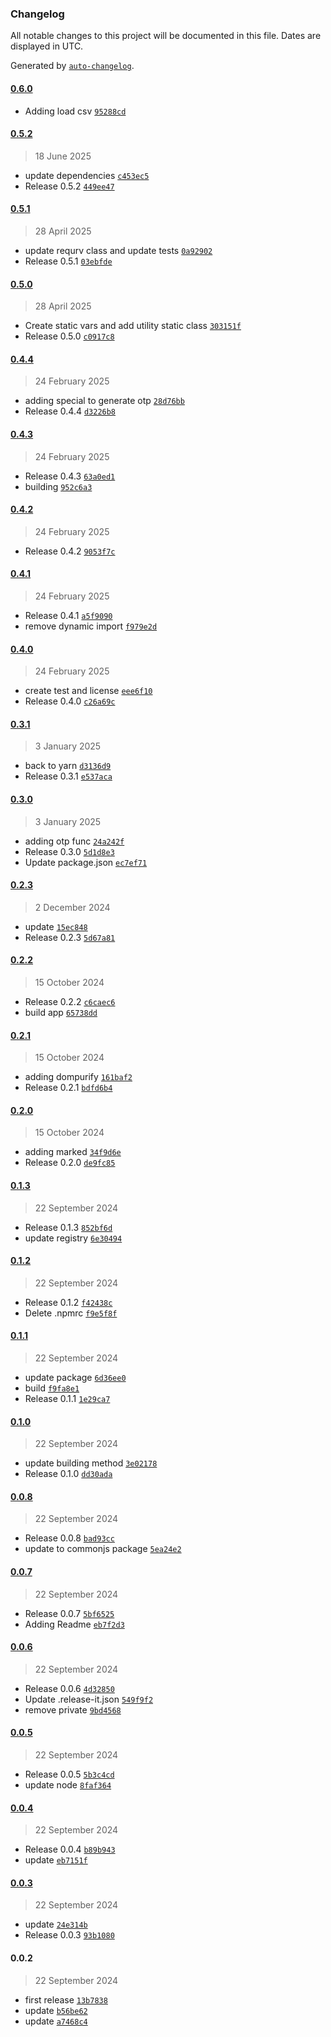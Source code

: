 ### Changelog

All notable changes to this project will be documented in this file. Dates are displayed in UTC.

Generated by [`auto-changelog`](https://github.com/CookPete/auto-changelog).

#### [0.6.0](https://github.com/ReQurv/requrv-ts-utils/compare/0.5.2...0.6.0)

- Adding load csv [`95288cd`](https://github.com/ReQurv/requrv-ts-utils/commit/95288cdd5c0caf6fafbdcccde0053d3a682dc4aa)

#### [0.5.2](https://github.com/ReQurv/requrv-ts-utils/compare/0.5.1...0.5.2)

> 18 June 2025

- update dependencies [`c453ec5`](https://github.com/ReQurv/requrv-ts-utils/commit/c453ec5bac5a1efdda66e3d4263effef8a958632)
- Release 0.5.2 [`449ee47`](https://github.com/ReQurv/requrv-ts-utils/commit/449ee47cc3f9d744a3edd7f2b58ee2976ce6452d)

#### [0.5.1](https://github.com/ReQurv/requrv-ts-utils/compare/0.5.0...0.5.1)

> 28 April 2025

- update requrv class and update tests [`0a92902`](https://github.com/ReQurv/requrv-ts-utils/commit/0a929024ec8067a1db2a07eb74c7b85d83f9d65a)
- Release 0.5.1 [`03ebfde`](https://github.com/ReQurv/requrv-ts-utils/commit/03ebfde428db0eb6b957e56dfcbc6c313a0f05b4)

#### [0.5.0](https://github.com/ReQurv/requrv-ts-utils/compare/0.4.4...0.5.0)

> 28 April 2025

- Create static vars and add utility static class [`303151f`](https://github.com/ReQurv/requrv-ts-utils/commit/303151f3b9e102a4509418ef987c5703bbb3f397)
- Release 0.5.0 [`c0917c8`](https://github.com/ReQurv/requrv-ts-utils/commit/c0917c839a3a89b7b78553ad0adff869a743fc8a)

#### [0.4.4](https://github.com/ReQurv/requrv-ts-utils/compare/0.4.3...0.4.4)

> 24 February 2025

- adding special to generate otp [`28d76bb`](https://github.com/ReQurv/requrv-ts-utils/commit/28d76bb5c0b060f273d4de2650c61e7074f8aa91)
- Release 0.4.4 [`d3226b8`](https://github.com/ReQurv/requrv-ts-utils/commit/d3226b87aeab6352483763d3772b76a9321bc8b8)

#### [0.4.3](https://github.com/ReQurv/requrv-ts-utils/compare/0.4.2...0.4.3)

> 24 February 2025

- Release 0.4.3 [`63a0ed1`](https://github.com/ReQurv/requrv-ts-utils/commit/63a0ed198394a3d8bf46dfa2f79106b163e4e2aa)
- building [`952c6a3`](https://github.com/ReQurv/requrv-ts-utils/commit/952c6a3d93c96d77b8694f0d7507f3f1736436ee)

#### [0.4.2](https://github.com/ReQurv/requrv-ts-utils/compare/0.4.1...0.4.2)

> 24 February 2025

- Release 0.4.2 [`9053f7c`](https://github.com/ReQurv/requrv-ts-utils/commit/9053f7c162609877dadf0ea92da258c50a0d850b)

#### [0.4.1](https://github.com/ReQurv/requrv-ts-utils/compare/0.4.0...0.4.1)

> 24 February 2025

- Release 0.4.1 [`a5f9090`](https://github.com/ReQurv/requrv-ts-utils/commit/a5f9090bb2e7b96d56ee1edc4956cc79c3fdef34)
- remove dynamic import [`f979e2d`](https://github.com/ReQurv/requrv-ts-utils/commit/f979e2d14765175e5e85b4e97832dc0d4deed635)

#### [0.4.0](https://github.com/ReQurv/requrv-ts-utils/compare/0.3.1...0.4.0)

> 24 February 2025

- create test and license [`eee6f10`](https://github.com/ReQurv/requrv-ts-utils/commit/eee6f10a0f16733f83598e13676c7f583dbec868)
- Release 0.4.0 [`c26a69c`](https://github.com/ReQurv/requrv-ts-utils/commit/c26a69cb9521dba8d922c0a9283e486b320807ce)

#### [0.3.1](https://github.com/ReQurv/requrv-ts-utils/compare/0.3.0...0.3.1)

> 3 January 2025

- back to yarn [`d3136d9`](https://github.com/ReQurv/requrv-ts-utils/commit/d3136d902b26bde78204edc8c37a3d55e2726471)
- Release 0.3.1 [`e537aca`](https://github.com/ReQurv/requrv-ts-utils/commit/e537acab08b534db57c064ff8864ef22fa8030cc)

#### [0.3.0](https://github.com/ReQurv/requrv-ts-utils/compare/0.2.3...0.3.0)

> 3 January 2025

- adding otp func [`24a242f`](https://github.com/ReQurv/requrv-ts-utils/commit/24a242f8fc2602060f3bd2534c34eee89c533303)
- Release 0.3.0 [`5d1d8e3`](https://github.com/ReQurv/requrv-ts-utils/commit/5d1d8e3cd1a7f8c2b993f051cd756d01ce31d705)
- Update package.json [`ec7ef71`](https://github.com/ReQurv/requrv-ts-utils/commit/ec7ef710b02ef792be723bc22355b43ebf5a6cb7)

#### [0.2.3](https://github.com/ReQurv/requrv-ts-utils/compare/0.2.2...0.2.3)

> 2 December 2024

- update [`15ec848`](https://github.com/ReQurv/requrv-ts-utils/commit/15ec848924e3d52664812dd5da76b992ae2cb8ad)
- Release 0.2.3 [`5d67a81`](https://github.com/ReQurv/requrv-ts-utils/commit/5d67a81e886af084f7c3fd4d4ed273f8f5295b3c)

#### [0.2.2](https://github.com/ReQurv/requrv-ts-utils/compare/0.2.1...0.2.2)

> 15 October 2024

- Release 0.2.2 [`c6caec6`](https://github.com/ReQurv/requrv-ts-utils/commit/c6caec644227ab1f80009201c1fb11de58b4dffa)
- build app [`65738dd`](https://github.com/ReQurv/requrv-ts-utils/commit/65738dd61bd8fa373c7b76a73e9aabb3a6024725)

#### [0.2.1](https://github.com/ReQurv/requrv-ts-utils/compare/0.2.0...0.2.1)

> 15 October 2024

- adding dompurify [`161baf2`](https://github.com/ReQurv/requrv-ts-utils/commit/161baf2c2aabd5cc1265a42c5b3c579e5c8e12f9)
- Release 0.2.1 [`bdfd6b4`](https://github.com/ReQurv/requrv-ts-utils/commit/bdfd6b4d8f1a967ad94598fb9422da209c25a8bf)

#### [0.2.0](https://github.com/ReQurv/requrv-ts-utils/compare/0.1.3...0.2.0)

> 15 October 2024

- adding marked [`34f9d6e`](https://github.com/ReQurv/requrv-ts-utils/commit/34f9d6ec0466e4cba1ea511444ae8339b8d4f211)
- Release 0.2.0 [`de9fc85`](https://github.com/ReQurv/requrv-ts-utils/commit/de9fc8504f2da48f6033abf758e5d1c690afb6fa)

#### [0.1.3](https://github.com/ReQurv/requrv-ts-utils/compare/0.1.2...0.1.3)

> 22 September 2024

- Release 0.1.3 [`852bf6d`](https://github.com/ReQurv/requrv-ts-utils/commit/852bf6d35f6b2a1e5521be9a72504e8ea4c6c59f)
- update registry [`6e30494`](https://github.com/ReQurv/requrv-ts-utils/commit/6e304947854143300b96ae93bad854771b58741f)

#### [0.1.2](https://github.com/ReQurv/requrv-ts-utils/compare/0.1.1...0.1.2)

> 22 September 2024

- Release 0.1.2 [`f42438c`](https://github.com/ReQurv/requrv-ts-utils/commit/f42438c1ee1728e71c9c03f5f60b202b94375456)
- Delete .npmrc [`f9e5f8f`](https://github.com/ReQurv/requrv-ts-utils/commit/f9e5f8f21c9a76abeabc4bd111b85a6adbaf95f3)

#### [0.1.1](https://github.com/ReQurv/requrv-ts-utils/compare/0.1.0...0.1.1)

> 22 September 2024

- update package [`6d36ee0`](https://github.com/ReQurv/requrv-ts-utils/commit/6d36ee07d1969ad0fed3887fb86ce5a9f8c9f047)
- build [`f9fa8e1`](https://github.com/ReQurv/requrv-ts-utils/commit/f9fa8e162455bb90f5d560b2170a748eb563b033)
- Release 0.1.1 [`1e29ca7`](https://github.com/ReQurv/requrv-ts-utils/commit/1e29ca7587dde7bd002949c932652ee0ae464e6c)

#### [0.1.0](https://github.com/ReQurv/requrv-ts-utils/compare/0.0.8...0.1.0)

> 22 September 2024

- update building method [`3e02178`](https://github.com/ReQurv/requrv-ts-utils/commit/3e02178fc868c1098588896e96022c1023602321)
- Release 0.1.0 [`dd30ada`](https://github.com/ReQurv/requrv-ts-utils/commit/dd30ada3b4415b1b1610f5b023c1c70708458b91)

#### [0.0.8](https://github.com/ReQurv/requrv-ts-utils/compare/0.0.7...0.0.8)

> 22 September 2024

- Release 0.0.8 [`bad93cc`](https://github.com/ReQurv/requrv-ts-utils/commit/bad93ccfe154d0e4a5feee83a5d2ae23c0160a27)
- update to commonjs package [`5ea24e2`](https://github.com/ReQurv/requrv-ts-utils/commit/5ea24e2897793af6536a6f820115dcb127dec405)

#### [0.0.7](https://github.com/ReQurv/requrv-ts-utils/compare/0.0.6...0.0.7)

> 22 September 2024

- Release 0.0.7 [`5bf6525`](https://github.com/ReQurv/requrv-ts-utils/commit/5bf6525b641253b79d3d63db26904cc64b856a4e)
- Adding Readme [`eb7f2d3`](https://github.com/ReQurv/requrv-ts-utils/commit/eb7f2d3e3ca1c22e7876efed26dadb2f02986692)

#### [0.0.6](https://github.com/ReQurv/requrv-ts-utils/compare/0.0.5...0.0.6)

> 22 September 2024

- Release 0.0.6 [`4d32850`](https://github.com/ReQurv/requrv-ts-utils/commit/4d328507aad647b07f9a96284ae7e464d2c9cf66)
- Update .release-it.json [`549f9f2`](https://github.com/ReQurv/requrv-ts-utils/commit/549f9f2b770dc1174831f9e2a3caaab2805a9fe7)
- remove private [`9bd4568`](https://github.com/ReQurv/requrv-ts-utils/commit/9bd45681ee8873fa6adfbc2dd2dfd5dd06c9f159)

#### [0.0.5](https://github.com/ReQurv/requrv-ts-utils/compare/0.0.4...0.0.5)

> 22 September 2024

- Release 0.0.5 [`5b3c4cd`](https://github.com/ReQurv/requrv-ts-utils/commit/5b3c4cde92baf228554e1d4ff1e12ddb0fbc5ce9)
- update node [`8faf364`](https://github.com/ReQurv/requrv-ts-utils/commit/8faf3645404777a960aee7b1e2b6bcccdac74dbc)

#### [0.0.4](https://github.com/ReQurv/requrv-ts-utils/compare/0.0.3...0.0.4)

> 22 September 2024

- Release 0.0.4 [`b89b943`](https://github.com/ReQurv/requrv-ts-utils/commit/b89b943386207d17f7233e40dbda6c4393c60959)
- update [`eb7151f`](https://github.com/ReQurv/requrv-ts-utils/commit/eb7151f85a33a980e380d73ef014eac7b71928fd)

#### [0.0.3](https://github.com/ReQurv/requrv-ts-utils/compare/0.0.2...0.0.3)

> 22 September 2024

- update [`24e314b`](https://github.com/ReQurv/requrv-ts-utils/commit/24e314b018997b2f849791009aca7c4f418582c9)
- Release 0.0.3 [`93b1080`](https://github.com/ReQurv/requrv-ts-utils/commit/93b10800098efa1b6b6f00098a2c703af19f4329)

#### 0.0.2

> 22 September 2024

- first release [`13b7838`](https://github.com/ReQurv/requrv-ts-utils/commit/13b78385b9dec1eac8a84495cd56d0d7ead5dedd)
- update [`b56be62`](https://github.com/ReQurv/requrv-ts-utils/commit/b56be624879587a77be436cbedfd3e32504aef1e)
- update [`a7468c4`](https://github.com/ReQurv/requrv-ts-utils/commit/a7468c45376c7097a638051baa43c9a380f78e28)
